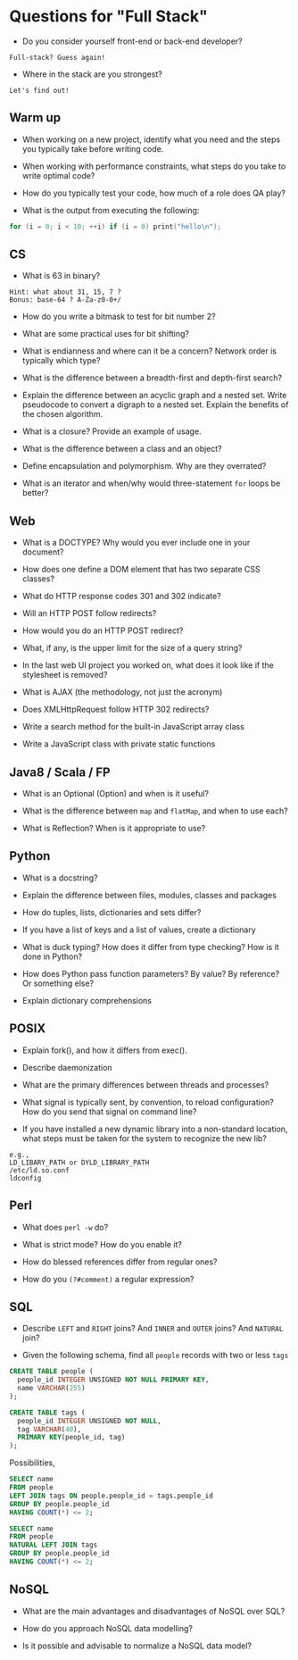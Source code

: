# Questions for "Full Stack"

- Do you consider yourself front-end or back-end developer?
```
Full-stack? Guess again!
```
- Where in the stack are you strongest?
```
Let's find out!
```

## Warm up

- When working on a new project, identify what you need and the steps you typically take before writing code.

- When working with performance constraints, what steps do you take to write optimal code?

- How do you typically test your code, how much of a role does QA play?

- What is the output from executing the following:

```c
for (i = 0; i < 10; ++i) if (i = 0) print("hello\n");
```


## CS

- What is 63 in binary? 
```
Hint: what about 31, 15, 7 ?
Bonus: base-64 ? A-Za-z0-0+/
```

- How do you write a bitmask to test for bit number 2?

- What are some practical uses for bit shifting?

- What is endianness and where can it be a concern? Network order is typically which type?

- What is the difference between a breadth-first and depth-first search?

- Explain the difference between an acyclic graph and a nested set.  Write pseudocode to convert a digraph to a nested set.  Explain the benefits of the chosen algorithm.

- What is a closure? Provide an example of usage.

- What is the difference between a class and an object?

- Define encapsulation and polymorphism. Why are they overrated?

- What is an iterator and when/why would three-statement `for` loops be better?


## Web

- What is a DOCTYPE? Why would you ever include one in your document?

- How does one define a DOM element that has two separate CSS classes?

- What do HTTP response codes 301 and 302 indicate?

- Will an HTTP POST follow redirects?

- How would you do an HTTP POST redirect?

- What, if any, is the upper limit for the size of a query string?

- In the last web UI project you worked on, what does it look like if the stylesheet is removed?

- What is AJAX (the methodology, not just the acronym)

- Does XMLHttpRequest follow HTTP 302 redirects?

- Write a search method for the built-in JavaScript array class

- Write a JavaScript class with private static functions


## Java8 / Scala / FP

- What is an Optional (Option) and when is it useful?

- What is the difference between `map` and `flatMap`, and when to use each?

- What is Reflection? When is it appropriate to use?


## Python

- What is a docstring?

- Explain the difference between files, modules, classes and packages

- How do tuples, lists, dictionaries and sets differ?

- If you have a list of keys and a list of values, create a dictionary

- What is duck typing? How does it differ from type checking? How is it done in Python?

- How does Python pass function parameters? By value? By reference? Or something else?

- Explain dictionary comprehensions


## POSIX

- Explain fork(), and how it differs from exec().

- Describe daemonization

- What are the primary differences between threads and processes?

- What signal is typically sent, by convention, to reload configuration?  How do you send that signal on command line?

- If you have installed a new dynamic library into a non-standard location, what steps must be taken for the system to recognize the new lib?
```
e.g., 
LD_LIBARY_PATH or DYLD_LIBRARY_PATH
/etc/ld.so.conf
ldconfig
```


## Perl

- What does `perl -w` do?

- What is strict mode? How do you enable it?

- How do blessed references differ from regular ones?

- How do you `(?#comment)` a regular expression?


## SQL

- Describe `LEFT` and `RIGHT` joins? And `INNER` and `OUTER` joins? And `NATURAL` join?

- Given the following schema, find all `people` records with two or less `tags`

```sql
CREATE TABLE people (
  people_id INTEGER UNSIGNED NOT NULL PRIMARY KEY,
  name VARCHAR(255)
);

CREATE TABLE tags (
  people_id INTEGER UNSIGNED NOT NULL,
  tag VARCHAR(40),
  PRIMARY KEY(people_id, tag)
);
```

Possibilities,
```sql
SELECT name 
FROM people 
LEFT JOIN tags ON people.people_id = tags.people_id 
GROUP BY people.people_id 
HAVING COUNT(*) <= 2;

SELECT name 
FROM people 
NATURAL LEFT JOIN tags 
GROUP BY people.people_id 
HAVING COUNT(*) <= 2;
```


## NoSQL

- What are the main advantages and disadvantages of NoSQL over SQL?

- How do you approach NoSQL data modelling?

- Is it possible and advisable to normalize a NoSQL data model?
